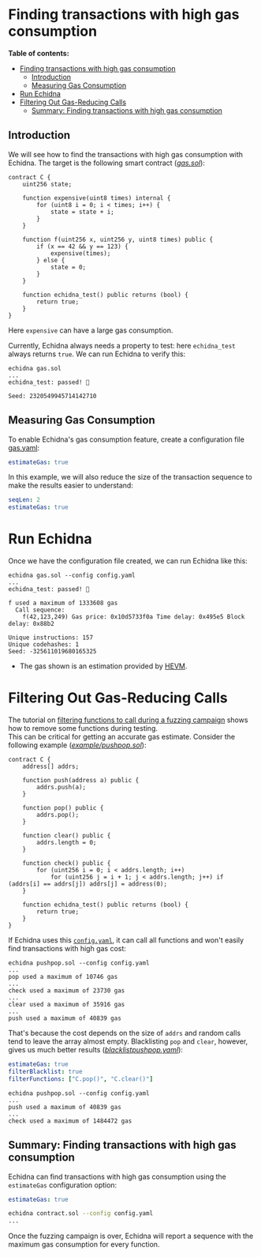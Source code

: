 # Finding transactions with high gas consumption

**Table of contents:**

- [Finding transactions with high gas consumption](#finding-transactions-with-high-gas-consumption)
  - [Introduction](#introduction)
  - [Measuring Gas Consumption](#measuring-gas-consumption)
- [Run Echidna](#run-echidna)
- [Filtering Out Gas-Reducing Calls](#filtering-out-gas-reducing-calls)
  - [Summary: Finding transactions with high gas consumption](#summary-finding-transactions-with-high-gas-consumption)

## Introduction

We will see how to find the transactions with high gas consumption with Echidna. The target is the following smart contract (_[gas.sol](https://github.com/crytic/building-secure-contracts/blob/master/program-analysis/echidna/example/gas.sol)_):

```solidity
contract C {
    uint256 state;

    function expensive(uint8 times) internal {
        for (uint8 i = 0; i < times; i++) {
            state = state + i;
        }
    }

    function f(uint256 x, uint256 y, uint8 times) public {
        if (x == 42 && y == 123) {
            expensive(times);
        } else {
            state = 0;
        }
    }

    function echidna_test() public returns (bool) {
        return true;
    }
}
```

Here `expensive` can have a large gas consumption.

Currently, Echidna always needs a property to test: here `echidna_test` always returns `true`.
We can run Echidna to verify this:

```
echidna gas.sol
...
echidna_test: passed! 🎉

Seed: 2320549945714142710
```

## Measuring Gas Consumption

To enable Echidna's gas consumption feature, create a configuration file [gas.yaml](https://github.com/crytic/building-secure-contracts/blob/master/program-analysis/echidna/example/gas.yaml):

```yaml
estimateGas: true
```

In this example, we will also reduce the size of the transaction sequence to make the results easier to understand:

```yaml
seqLen: 2
estimateGas: true
```

# Run Echidna

Once we have the configuration file created, we can run Echidna like this:

```
echidna gas.sol --config config.yaml
...
echidna_test: passed! 🎉

f used a maximum of 1333608 gas
  Call sequence:
    f(42,123,249) Gas price: 0x10d5733f0a Time delay: 0x495e5 Block delay: 0x88b2

Unique instructions: 157
Unique codehashes: 1
Seed: -325611019680165325
```

- The gas shown is an estimation provided by [HEVM](https://github.com/dapphub/dapptools/tree/master/src/hevm#hevm-).

# Filtering Out Gas-Reducing Calls

The tutorial on [filtering functions to call during a fuzzing campaign](../basic/filtering-functions.md) shows how to
remove some functions during testing.  
This can be critical for getting an accurate gas estimate.
Consider the following example (_[example/pushpop.sol](https://github.com/crytic/building-secure-contracts/blob/master/program-analysis/echidna/example/pushpop.sol)_):

```solidity
contract C {
    address[] addrs;

    function push(address a) public {
        addrs.push(a);
    }

    function pop() public {
        addrs.pop();
    }

    function clear() public {
        addrs.length = 0;
    }

    function check() public {
        for (uint256 i = 0; i < addrs.length; i++)
            for (uint256 j = i + 1; j < addrs.length; j++) if (addrs[i] == addrs[j]) addrs[j] = address(0);
    }

    function echidna_test() public returns (bool) {
        return true;
    }
}
```

If Echidna uses this [`config.yaml`](https://github.com/crytic/building-secure-contracts/blob/master/program-analysis/echidna/example/pushpop.yaml), it can call all functions and won't easily find transactions with high gas cost:

```
echidna pushpop.sol --config config.yaml
...
pop used a maximum of 10746 gas
...
check used a maximum of 23730 gas
...
clear used a maximum of 35916 gas
...
push used a maximum of 40839 gas
```

That's because the cost depends on the size of `addrs` and random calls tend to leave the array almost empty.
Blacklisting `pop` and `clear`, however, gives us much better results (_[blacklistpushpop.yaml](https://github.com/crytic/building-secure-contracts/blob/master/program-analysis/echidna/example/blacklistpushpop.yaml)_):

```yaml
estimateGas: true
filterBlacklist: true
filterFunctions: ["C.pop()", "C.clear()"]
```

```
echidna pushpop.sol --config config.yaml
...
push used a maximum of 40839 gas
...
check used a maximum of 1484472 gas
```

## Summary: Finding transactions with high gas consumption

Echidna can find transactions with high gas consumption using the `estimateGas` configuration option:

```yaml
estimateGas: true
```

```bash
echidna contract.sol --config config.yaml
...
```

Once the fuzzing campaign is over, Echidna will report a sequence with the maximum gas consumption for every function.
